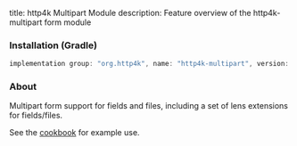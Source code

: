 title: http4k Multipart Module
description: Feature overview of the http4k-multipart form module

### Installation (Gradle)

```groovy
implementation group: "org.http4k", name: "http4k-multipart", version: "3.281.0"
```

### About

Multipart form support for fields and files, including a set of lens extensions for fields/files.

See the [cookbook](/cookbook/multipart_forms/) for example use.
